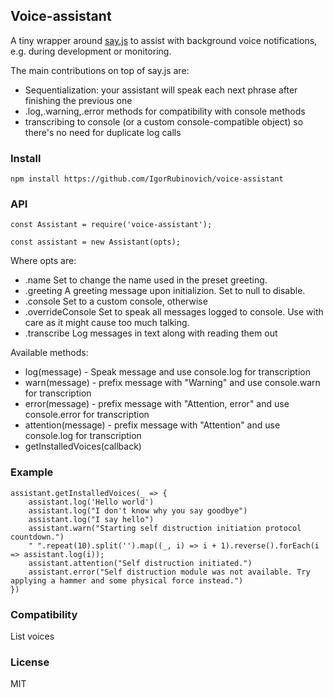 ## Voice-assistant

A tiny wrapper around [say.js](https://github.com/marak/say.js/) to assist with background voice notifications, e.g. during development or monitoring.

The main contributions on top of say.js are:
- Sequentialization: your assistant will speak each next phrase after finishing the previous one
- .log,.warning,.error methods for compatibility with console methods
- transcribing to console (or a custom console-compatible object) so there's no need for duplicate log calls

### Install
	npm install https://github.com/IgorRubinovich/voice-assistant
	
### API
	const Assistant = require('voice-assistant');
	
	const assistant = new Assistant(opts);
	
Where opts are:
- .name
Set to change the name used in the preset greeting.
- .greeting
A greeting message upon initializion. Set to null to disable.
- .console
Set to a custom console, otherwise 
- .overrideConsole
Set to speak all messages logged to console. Use with care as it might cause too much talking.
- .transcribe
Log messages in text along with reading them out

Available methods:
- log(message) - Speak message and use console.log for transcription
- warn(message) - prefix message with "Warning" and use console.warn for transcription
- error(message) - prefix message with "Attention, error" and use console.error for transcription
- attention(message) - prefix message with "Attention" and use console.log for transcription
- getInstalledVoices(callback)

### Example

	assistant.getInstalledVoices(_ => {
		assistant.log('Hello world')
		assistant.log("I don't know why you say goodbye")
		assistant.log("I say hello")
		assistant.warn("Starting self distruction initiation protocol countdown.")
		" ".repeat(10).split('').map((_, i) => i + 1).reverse().forEach(i => assistant.log(i));
		assistant.attention("Self distruction initiated.")
		assistant.error("Self distruction module was not available. Try applying a hammer and some physical force instead.")
	})

### Compatibility
List voices
	
### License
MIT